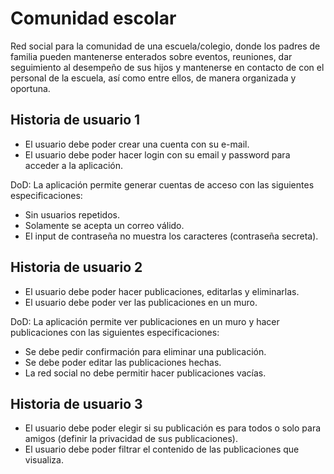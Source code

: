 # Comunidad escolar
Red social para la comunidad de una escuela/colegio, donde los padres de familia pueden mantenerse enterados sobre eventos, reuniones, dar seguimiento al desempeño de sus hijos y mantenerse en contacto de con el personal de la escuela, así como entre ellos, de manera organizada y oportuna.

## Historia de usuario 1
* El usuario debe poder crear una cuenta con su e-mail.
* El usuario debe poder hacer login con su email y password para acceder a la aplicación.

DoD: La aplicación permite generar cuentas de acceso con las siguientes especificaciones:
- Sin usuarios repetidos.
- Solamente se acepta un correo válido.
- El input de contraseña no muestra los caracteres (contraseña secreta). 

## Historia de usuario 2

* El usuario debe poder hacer publicaciones, editarlas y eliminarlas.
* El usuario debe poder ver las publicaciones en un muro.

DoD: La aplicación permite ver publicaciones en un muro y hacer publicaciones con las siguientes especificaciones:
- Se debe pedir confirmación para eliminar una publicación.
- Se debe poder editar las publicaciones hechas.
- La red social no debe permitir hacer publicaciones vacías.

## Historia de usuario 3

* El usuario debe poder elegir si su publicación es para todos o solo para amigos (definir la privacidad de sus publicaciones).
* El usuario debe poder filtrar el contenido de las publicaciones que visualiza.

